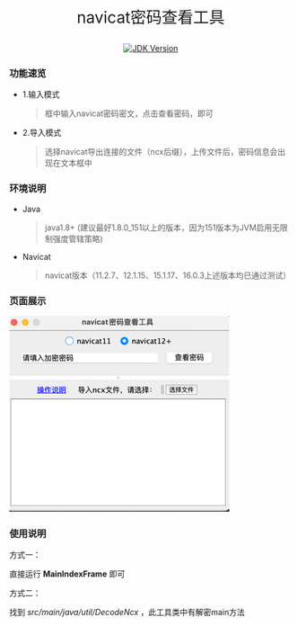 <p style="font-size: 28px;" align="center">navicat密码查看工具</p>

<p align="center">
 <a href="#">
    <img src="https://img.shields.io/badge/JDK-1.8+-green.svg" alt="JDK Version">
 </a>
</p>

### 功能速览

* 1.输入模式

    > 框中输入navicat密码密文，点击查看密码，即可
    
* 2.导入模式
    
   > 选择navicat导出连接的文件（ncx后缀），上传文件后，密码信息会出现在文本框中

### 环境说明

* Java
  > java1.8+ (建议最好1.8.0_151以上的版本，因为151版本为JVM启用无限制强度管辖策略)

* Navicat
  > navicat版本（11.2.7、12.1.15、15.1.17、16.0.3上述版本均已通过测试）

### 页面展示

![UploadFile](src/main/resources/img/index.png)

### 使用说明
方式一：

  直接运行 **MainIndexFrame** 即可

方式二：

  找到 *src/main/java/util/DecodeNcx* ，此工具类中有解密main方法


